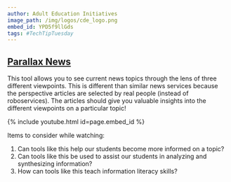 ```yaml
---
author: Adult Education Initiatives
image_path: /img/logos/cde_logo.png
embed_id: YPD5f9llGds
tags: #TechTipTuesday
---
```

## [Parallax News](http://parallax.news/)

This tool allows you to see current news topics through the lens of three different viewpoints.  This is different than similar news services because the perspective articles are selected by real people (instead of roboservices). The articles should give you valuable insights into the different viewpoints on a particular topic!

{% include youtube.html id=page.embed_id %}

Items to consider while watching:

  1.  Can tools like this help our students become more informed on a topic?
  2.  Can tools like this be used to assist our students in analyzing and synthesizing information?
  3.  How can tools like this teach information literacy skills?